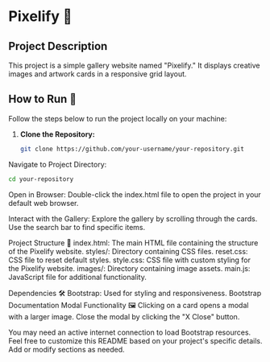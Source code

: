 # Pixelify 🎨

## Project Description
This project is a simple gallery website named "Pixelify." It displays creative images and artwork cards in a responsive grid layout.

## How to Run 🚀
Follow the steps below to run the project locally on your machine:

1. **Clone the Repository:**
   ```bash
   git clone https://github.com/your-username/your-repository.git
Navigate to Project Directory:
   ```bash
cd your-repository
```
Open in Browser:
Double-click the index.html file to open the project in your default web browser.

Interact with the Gallery:
Explore the gallery by scrolling through the cards.
Use the search bar to find specific items.

Project Structure 📁
index.html: The main HTML file containing the structure of the Pixelify website.
styles/: Directory containing CSS files.
reset.css: CSS file to reset default styles.
style.css: CSS file with custom styling for the Pixelify website.
images/: Directory containing image assets.
main.js: JavaScript file for additional functionality.

Dependencies 🛠️
Bootstrap: Used for styling and responsiveness.
Bootstrap Documentation
Modal Functionality 🖼️
Clicking on a card opens a modal with a larger image.
Close the modal by clicking the "X Close" button.

You may need an active internet connection to load Bootstrap resources.
Feel free to customize this README based on your project's specific details. Add or modify sections as needed.
